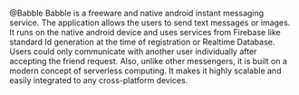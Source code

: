   @Babble
Babble is a freeware and native android instant messaging service. The application allows the users to send text messages or images. It runs on the native android device and uses services from Firebase like standard Id generation at the time of registration or Realtime Database. Users could only communicate with another user individually after accepting the friend request. Also, unlike other messengers, it is built on a modern concept of serverless computing. It makes it highly scalable and easily integrated to any cross-platform devices.
